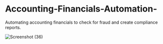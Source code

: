 # Accounting-Financials-Automation-
Automating accounting financials to check for fraud and create compliance reports.


![Screenshot (36)](https://user-images.githubusercontent.com/33391934/217781308-5ff7c66a-77d5-4ef4-be21-561c8ab4a354.png)
